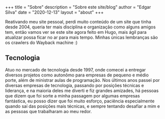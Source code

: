 +++
title = "Sobre"
description = "Sobre este site/blog"
author = "Edgar Silva"
date = "2020-12-13"
layout = "about"
+++

Reativando meu site pessoal, perdi muito conteúdo de um site que tinha desde 2004, queria ter mais disciplina e organização como alguns amigos tem, então vamos ver se este site agora feito em Hugo, mais ágil para atualizar possa ficar no ar para mais tempo. Minhas únicas lembranças são os crawlers do Wayback machine :) 


## Tecnologia
   

Atuo no mercado de tecnologia desde 1997, onde comecei a entregar diversos projetos como autonômo para empresas de pequeno e médio porte, além de ministrar aulas de programação. Nos últimos anos passei por diversas empresas de tecnologia, passando por posições técnicas e liderança, e na maioria deles me diverti e fiz grandes amizades, há pessoas que dizem que foi sorte a minha passagem por algumas empresas fantástica, eu posso dizer que foi muito esforço, paciência especialmente quando saí das posições mais técnicas, e sempre tentando desafiar a mim e as pessoas que trabalharam ao meu redor. 


